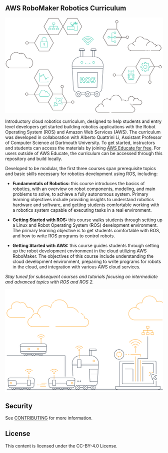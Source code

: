 ## AWS RoboMaker Robotics Curriculum

![ros-cloud](ros-cloud.png)

Introductory cloud robotics curriculum, designed to help students and entry level developers get started building robotics applications with the Robot Operating System (ROS) and Amazon Web Services (AWS). The curriculum was developed in collaboration with Alberto Quattrini Li, Assistant Professor of Computer Science at Dartmouth University. To get started, instructors and students can access the materials by joining [AWS Educate for free](https://aws.amazon.com/education/awseducate/). For users outside of AWS Educate, the curriculum can be accessed through this repository and build locally.

Developed to be modular, the first three courses span prerequisite topics and basic skills necessary for robotics development using ROS, including:

*  **Fundamentals of Robotics:** this course introduces the basics of robotics, with an overview on robot components, modeling, and main problems to solve, to achieve a fully autonomous system. Primary learning objectives include providing insights to understand robotics hardware and software, and getting students comfortable working with a robotics system capable of executing tasks in a real environment.

* **Getting Started with ROS:** this course walks students through setting up a Linux and Robot Operating System (ROS) development environment. The primary learning objective is to get students comfortable with ROS, and how to write ROS programs to control robots.

* **Getting Started with AWS:** this course guides students through setting up the robot development environment in the cloud utilizing AWS RoboMaker. The objectives of this course include understanding the cloud development environment, preparing to write programs for robots in the cloud, and integration with various AWS cloud services.

_Stay tuned for subsequent courses and tutorials focusing on intermediate and advanced topics with ROS and ROS 2._

![robot-fleet](robot-fleet.png)

## Security

See [CONTRIBUTING](CONTRIBUTING.md#security-issue-notifications) for more information.

## License

This content is licensed under the CC-BY-4.0 License.
